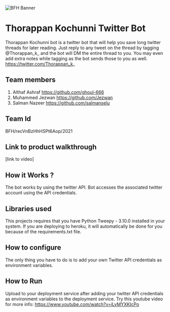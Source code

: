 ![BFH Banner](https://trello-attachments.s3.amazonaws.com/542e9c6316504d5797afbfb9/542e9c6316504d5797afbfc1/39dee8d993841943b5723510ce663233/Frame_19.png)
# Thorappan Kochunni Twitter Bot
Thorappan Kochunni bot  is a twitter bot that will help you save long twitter threads for later reading. Just reply to any tweet on the thread by tagging @Thorappan_k_ and the bot will DM the entire thread to you. You may even add extra notes while tagging as the bot sends those to you as well.
https://twitter.com/Thorappan_k_

## Team members
1. Althaf Ashraf https://github.com/ghoul-666
2. Muhammed Jezwan https://github.com/Jezwan
3. Salman Nazeer https://github.com/salmanselu
## Team Id
BFH/recVnBzHhHSPt6Aop/2021
## Link to product walkthrough
[link to video]
## How it Works ?
The bot works by using the twitter API. Bot accesses the associated twitter account using the API credentials.
## Libraries used
This projects requires that you have Python Tweepy - 3.10.0 installed in your system. If you are deploying to heroku, it will automatically be done for you because of the requirements.txt file. 
## How to configure
The only thing you have to do is to add your own Twitter API credentials as environment variables.
## How to Run
Upload to your deployment service after adding your twitter API credentials as environment variables to the deployment service.
Try this youtube video for more info: https://www.youtube.com/watch?v=iLvMYXKIcPo